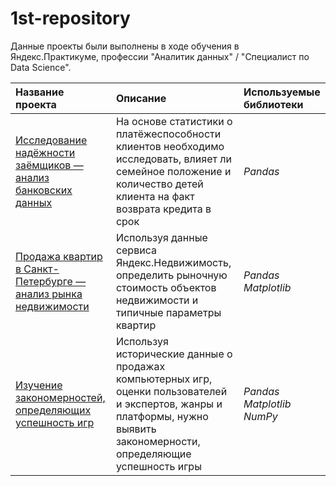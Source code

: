 # 1st-repository

Данные проекты были выполнены в ходе обучения в Яндекс.Практикуме, профессии "Аналитик данных" / "Специалист по Data Science".

| Название проекта | Описание | Используемые библиотеки | 
| :---------------------- | :---------------------- | :---------------------- |
| [Исследование надёжности заёмщиков — анализ банковских данных](loans) | На основе статистики о платёжеспособности клиентов необходимо исследовать, влияет ли семейное положение и количество детей клиента на факт возврата кредита в срок | *Pandas* |
| [Продажа квартир в Санкт-Петербурге — анализ рынка недвижимости](real_estate) | Используя данные сервиса Яндекс.Недвижимость, определить рыночную стоимость объектов недвижимости и типичные параметры квартир | *Pandas* *Matplotlib* |
| [Изучение закономерностей, определяющих успешность игр](games) | Используя исторические данные о продажах компьютерных игр, оценки пользователей и экспертов, жанры и платформы, нужно выявить закономерности, определяющие успешность игры  | *Pandas* *Matplotlib* *NumPy*|
